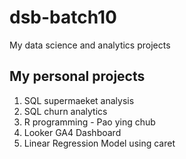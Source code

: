 # dsb-batch10
My data science and analytics projects

## My personal projects

1. SQL supermaeket analysis
2. SQL churn analytics
3. R programming - Pao ying chub
4. Looker GA4 Dashboard
5. Linear Regression Model using caret 
